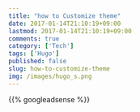 ```yaml
---
title: "how to Customize theme"
date: 2017-01-14T21:10:19+09:00
lastmod: 2017-01-14T21:10:19+09:00
comments: true
category: ['Tech']
tags: ['Hugo']
published: false
slug: how-to-customize-theme
img: /images/hugo_s.png
---
```


<!--more-->
{{% googleadsense %}}
